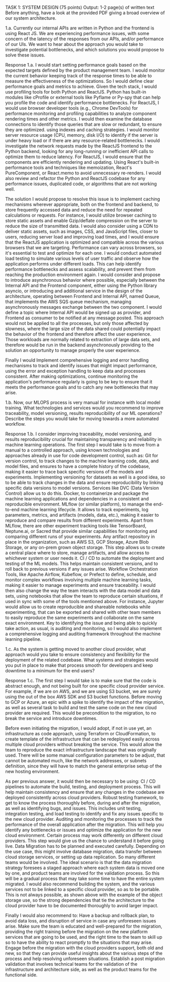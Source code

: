 TASK 1: SYSTEM DESIGN (75 points)
Output: 1-2 page(s) of written text
Before anything, have a look at the provided PDF giving a broad overview of our system architecture.

1.a. Currently our internal APIs are written in Python and the frontend is using React JS. We are
experiencing performance issues, with some concern of the latency of the responses from our APIs, and/or performance of our UIs. We want to hear about the approach you would take to investigate potential bottlenecks, and which solutions you would propose to solve these issues.

Response 1.a.
I would start setting performance goals based on the expected targets defined by the product management team. I would monitor the current behavior keeping track of the response times to be able to measure the effectiveness of the optimizations. So I would define clear performance goals and metrics to achieve. Given the tech stack, I would use profiling tools for both Python and ReactJS. Python has built-in modules like cProfile or external tools like Pyflame or Py-spy that can help you profile the code and identify performance bottlenecks. For ReactJS, I would use browser developer tools (e.g., Chrome DevTools) for performance monitoring and profiling capabilities to analyze component rendering times and other metrics.
I would then examine the database connections to identify those queries that are slow or redundant, to ensure they are optimized. using indexes and caching strategies. I would monitor server resource usage (CPU, memory, disk I/O) to identify if the server is under heavy load or if there are any resource-related bottlenecks. I would investigate the network requests made by the ReactJS frontend to the Python backend, looking for any long-running or inefficient API calls to optimize them to reduce latency. For ReactJS, I would ensure that the components are efficiently rendering and updating. Using React's built-in performance tools and techniques like memoization, React's PureComponent, or React.memo to avoid unnecessary re-renders. I would also review and refactor the Python and ReactJS codebase for any performance issues, duplicated code, or algorithms that are not working well.

The solution I would propose to resolve this issue is to implement caching mechanisms wherever appropriate, both on the frontend and backend, to store frequently accessed data and reduce the need for repeated calculations or requests. For instance, I would utilize browser caching to store static assets and enable Gzip/deflate compression on the server to reduce the size of transmitted data. I would also consider using a CDN to deliver static assets, such as images, CSS, and JavaScript files, closer to users, reducing server load and improving load times, and I would ensure that the ReactJS application is optimized and compatible across the various browsers that we are targeting. Performance can vary across browsers, so it's essential to test and optimize for each one. I would conduct automated load testing to simulate various levels of user traffic and observe how the application performs under different loads. This can help identify performance bottlenecks and assess scalability, and prevent them from reaching the production environment again. I would consider and propose to introduce asynchronous behavior where possible, especially between the Internal API and the Frontend component, either using the Python library asyncio, or introducing and additional service in the design of the architecture, operating between Frontend and Internal API, named Queue, that implements the AWS SQS queue mechanism, managing asynchronously messages exchange between the two component. I would define a topic where Internal API would be signed up as provider, and Frontend as consumer to be notified at any message posted. This approach would not be applied to all the processes, but only those affected by slowness, where the large size of the data shared could potentially impact the behavior of the frontend and therefore affect the user experience. Those workloads are normally related to extraction of large data sets, and therefore would be run in the backend asynchronously providing to the solution an opportunity to manage properly the user experience. 

Finally I would Implement comprehensive logging and error handling mechanisms to track and identify issues that might impact performance, using the error and exception handling to keep data and processes consistent. After making optimizations, continue monitoring the application's performance regularly is going to be key to ensure that it meets the performance goals and to catch any new bottlenecks that may arise.


1.b. Now, our MLOPS process is very manual for instance with local model training.
What technologies and services would you recommend to improve traceability, model versioning, results reproducibility of our ML operations? Describe the steps you would take for moving towards a more automated workflow.

Response 1.b.
I consider improving traceability, model versioning, and results reproducibility crucial for maintaining transparency and reliability in machine learning operations. The first step I would take is to move from a manual to a controlled approach, using known technologies and approaches already in use for code development control, such as:
Git for version control, to track changes to the machine learning code, data, and model files, and ensures to have a complete history of the codebase, making it easier to trace back specific versions of the models and experiments. Implementing versioning for datasets as well is a good idea, so to be able to track changes in the data and ensure reproducibility by linking specific data versions to model versions. Services like DVC (Data Version Control) allow us to do this. 
Docker, to containerize and package the machine learning applications and dependencies in a consistent and reproducible environment.
MLflow (or similar platform), to manage the end-to-end machine learning lifecycle. It allows to track experiments, log parameters, metrics, and artifacts (models, data, etc.), making it easier to reproduce and compare results from different experiments. Apart from MLflow, there are other experiment tracking tools like TensorBoard, Neptune.ai, or Sacred that provide similar capabilities for monitoring and comparing different runs of your experiments.
Any artifact repository in place in the organization, such as AWS S3, GCP Storage, Azure Blob Storage, or any on-prem grown object storage. This step allows us to create a central place where to store, manage artifacts, and allow access to whichever system or user needs it.
CI / CD to automate the deployment and testing of the ML models. This helps maintain consistent versions, and to roll back to previous versions if any issues arise.
Workflow Orchestration Tools, like Apache Airflow, Kubeflow, or Prefect to define, schedule, and monitor complex workflows involving multiple machine learning tasks, making it easier to manage experiments and ensure traceability.
I would then also change the way the team interacts with the data model and data sets, using notebooks that allow the team to reproduce certain situations, if used in sync with some of the tools mentioned above. For instance, Jupyter would allow us to create reproducible and shareable notebooks while experimenting, that can be exported and shared with other team members to easily reproduce the same experiments and collaborate on the same exact environment.
Key to identifying the issue and being able to quickly take action, as usual, is auditing and monitoring, so I would also implement a comprehensive logging and auditing framework throughout the machine learning pipeline. 

1.c. As the system is getting moved to another cloud provider, what approach would you take to
ensure consistency and flexibility for the deployment of the related codebase. What systems and strategies would you put in place to make that process smooth for developers and keep downtime to a minimum for the end users?

Response 1.c.
The first step I would take is to make sure that the code is abstract enough, and not being built for one specific cloud provider service. For example, if we are on AWS, and we are using S3 bucket, we are surely using the out of the box AWS SDK and S3 bucket functions. Before moving to GCP or Azure, an epic with a spike to identify the impact of the migration, as well as several task to build and test the same code on the new cloud provider are required. This would be precondition to the migration, to no break the service and introduce downtimes.

Before even initiating the migration, I would adopt, if not in use yet, an infrastructure as code approach, using Terraform or CloudFormation, to create template of the infrastructure that can be redeployed easily across multiple cloud providers without breaking the service. This would allow the team to reproduce the exact infrastructure landscape that was originally used. There will be some manual configuration parameters to be adjust, that cannot be automated much, like the network addresses, or subnets definition, since they will have to match the general enterprise setup of the new hosting environment.

As per previous answer, it would then be necessary to be using:
CI / CD pipelines to automate the build, testing, and deployment process. This will help maintain consistency and ensure that any changes in the codebase are deployed consistently across cloud providers.
Robust testing framework, to get to know the process thoroughly before, during and after the migration, as well as identifying bugs, and issues. This includes unit testing, integration testing, and load testing to identify and fix any issues specific to the new cloud provider.
Auditing and monitoring the processes to track the performance of the overall application after the migration. This will help you identify any bottlenecks or issues and optimize the application for the new cloud environment. Certain process may work differently on different cloud providers. This step would give us the chance to understand it before going live.
Data Migration has to be planned and executed carefully. Depending on the use case, this might involve database migration, data transfer between cloud storage services, or setting up data replication. So many different teams would be involved. The ideal scenario is that the data migration strategy foresees a staged approach where each system data is moved one by one, and product teams are involved for the validation process. So this will be a gradual process that may take some time to have the entire system migrated.
I would also recommend building the system, and the various services not to be linked to a specific cloud provider, so as to be portable. This is not always possible, as shown above with the example of the object storage use, so the strong dependencies that tie the architecture to the cloud provider have to be documented thoroughly to avoid larger impact.

Finally I would also recommend to:
Have a backup and rollback plan, to avoid data loss, and disruption of service in case any unforeseen issues arise.
Make sure the team is educated and well-prepared for the migration, providing the right training before the migration on the new platform services that are going to be used, and the right time to the team to skill up so to have the ability to react promptly to the situations that may arise.
Engage before the migration with the cloud providers support, both old and new, so that they can provide useful insights about the various steps of the process and help resolving unforeseen situations.
Establish a post migration validation that involves technical teams for the validation of the infrastructure and architecture side, as well as the product teams for the functional side.

